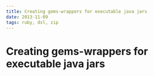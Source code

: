 ```yaml
---
title: Creating gems-wrappers for executable java jars
date: 2013-11-09
tags: ruby, dsl, zip
---
```


# Creating gems-wrappers for executable java jars

